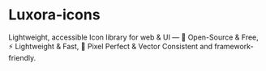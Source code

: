 # Luxora-icons
Lightweight, accessible Icon library for web &amp; UI — 🎯 Open-Source &amp; Free, ⚡ Lightweight &amp; Fast, 🎨 Pixel Perfect &amp; Vector Consistent and framework-friendly.

